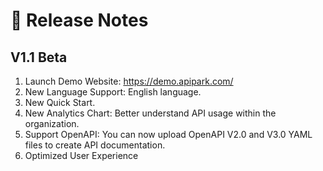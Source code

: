# 📜 Release Notes

## V1.1 Beta

1. Launch Demo Website:  https://demo.apipark.com/
2. New Language Support: English language.
3. New Quick Start.
4. New Analytics Chart: Better understand API usage within the organization.
5. Support OpenAPI: You can now upload OpenAPI V2.0 and V3.0 YAML files to create API documentation.
6. Optimized User Experience
